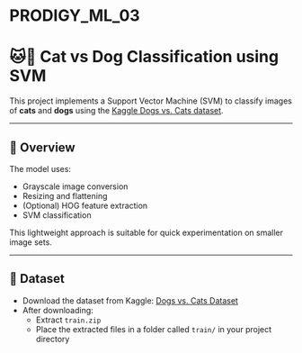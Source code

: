 # PRODIGY_ML_03
# 🐱🐶 Cat vs Dog Classification using SVM

This project implements a Support Vector Machine (SVM) to classify images of **cats** and **dogs** using the [Kaggle Dogs vs. Cats dataset](https://www.kaggle.com/c/dogs-vs-cats/data).

---

## 📌 Overview

The model uses:
- Grayscale image conversion
- Resizing and flattening
- (Optional) HOG feature extraction
- SVM classification

This lightweight approach is suitable for quick experimentation on smaller image sets.

---

## 📁 Dataset

- Download the dataset from Kaggle: [Dogs vs. Cats Dataset](https://www.kaggle.com/c/dogs-vs-cats/data)
- After downloading:
  - Extract `train.zip`
  - Place the extracted files in a folder called `train/` in your project directory
